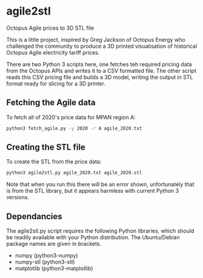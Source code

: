 # agile2stl
Octopus Agile prices to 3D STL file

This is a little project, inspired by Greg Jackson of Octopus Energy who challenged the community to produce a 3D printed visualisation of historical Octopus Agile electricity tariff prices.

There are two Python 3 scripts here, one fetches teh required pricing data from the Octopus APIs and writes it to a CSV formatted file. The other script reads this CSV pricing file and builds a 3D model, writing the output in STL format ready for slicing for a 3D printer.

## Fetching the Agile data

To fetch all of 2020's price data for MPAN region A:

```bash
python3 fetch_agile.py -y 2020 -r A agile_2020.txt
```

## Creating the STL file

To create the STL from the price data:

```bash
python3 agile2stl.py agile_2020.txt agile_2020.stl
```

Note that when you run this there will be an error shown, unfortunately that is from the STL library, but it appears harmless with current Python 3 versions.

## Dependancies

The agile2stl.py script requires the following Python libraries, which should be readily available with your Python distribution. The Ubuntu/Debian package names are given in brackets.

* numpy   (python3-numpy)
* numpy-stl   (python3-stl)
* matplotlib  (python3-matplotlib)

